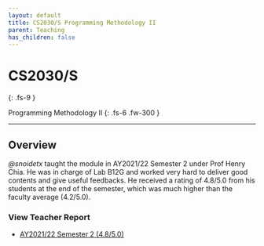 ```yaml
---
layout: default
title: CS2030/S Programming Methodology II
parent: Teaching
has_children: false
---
```


# CS2030/S
{: .fs-9 }

Programming Methodology II
{: .fs-6 .fw-300 }

---

## Overview

*@snoidetx* taught the module in AY2021/22 Semester 2 under Prof Henry Chia. He was in charge of Lab B12G and worked very hard to deliver good contents and give useful feedbacks. He received a rating of 4.8/5.0 from his students at the end of the semester, which was much higher than the faculty average (4.2/5.0).

### View Teacher Report
* [AY2021/22 Semester 2 (4.8/5.0)](../pdf/cs2030-teacher-report-ay202122sem2.pdf)